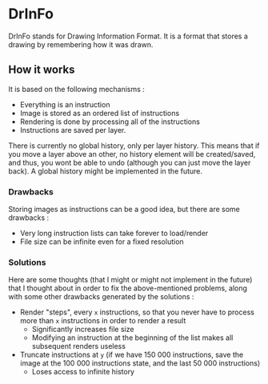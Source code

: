 # DrInFo

DrInFo stands for Drawing Information Format. It is a format that stores a
drawing by remembering how it was drawn.

## How it works

It is based on the following mechanisms :

- Everything is an instruction
- Image is stored as an ordered list of instructions
- Rendering is done by processing all of the instructions
- Instructions are saved per layer.

There is currently no global history, only per layer history. This means that
if you move a layer above an other, no history element will be created/saved,
and thus, you wont be able to undo (although you can just move the layer back).
A global history might be implemented in the future.

### Drawbacks

Storing images as instructions can be a good idea, but there are some drawbacks :

- Very long instruction lists can take forever to load/render
- File size can be infinite even for a fixed resolution

### Solutions

Here are some thoughts (that I might or might not implement in the future) that
I thought about in order to fix the above-mentioned problems, along with some
other drawbacks generated by the solutions :

- Render "steps", every `x` instructions, so that you never have to process more than `x` instructions in order to render a result
    - Significantly increases file size
    - Modifying an instruction at the beginning of the list makes all subsequent renders useless
- Truncate instructions at `y` (if we have 150 000 instructions, save the image at the 100 000 instructions state, and the last 50 000 instructions)
    - Loses access to infinite history
